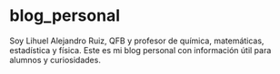 # blog_personal
Soy Lihuel Alejandro Ruiz, QFB y profesor de química, matemáticas, estadística y física.
Este es mi blog personal con información útil para alumnos y curiosidades.
